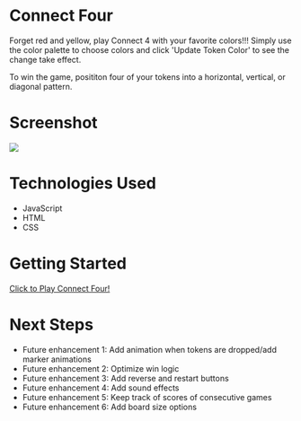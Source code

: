 # Connect Four
Forget red and yellow, play Connect 4 with your favorite colors!!! Simply use the color palette to choose colors and click 'Update Token Color' to see the change take effect.

To win the game, posititon four of your tokens into a horizontal, vertical, or diagonal pattern.

# Screenshot

<img src="https://imgur.com/W8B1tTG.jpg">

# Technologies Used

- JavaScript
- HTML
- CSS


# Getting Started

[Click to Play Connect Four!](https://sashankrayapudi.github.io/connect-four/)

# Next Steps


- Future enhancement 1: Add animation when tokens are dropped/add marker animations
- Future enhancement 2: Optimize win logic
- Future enhancement 3: Add reverse and restart buttons
- Future enhancement 4: Add sound effects
- Future enhancement 5: Keep track of scores of consecutive games
- Future enhancement 6: Add board size options
